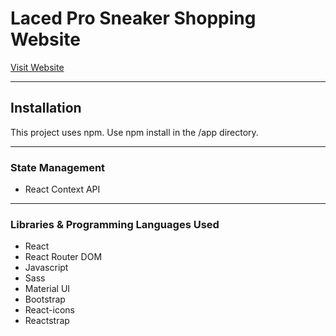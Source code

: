 <h1>Laced Pro Sneaker Shopping Website</h1>
<a href="https://lacedpro.netlify.app/">Visit Website</a>
<hr/>
<h2>Installation</h2>
This project uses npm. Use npm install in the /app directory.
<hr/>
<h3>State Management</h3>
<ul>
<li>React Context API</li>
</ul>
<hr/>
<h3>Libraries & Programming Languages Used</h3>
<ul>
<li>React</li>
<li>React Router DOM</li>
<li>Javascript</li>
<li>Sass</li>
<li>Material UI</li>
<li>Bootstrap</li>
<li>React-icons</li>
<li>Reactstrap</li>
</ul>

